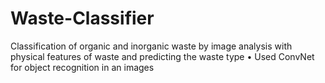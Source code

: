 # Waste-Classifier
Classification of organic and inorganic waste by image analysis with physical features of waste and predicting the waste type • Used ConvNet for object recognition in an images
